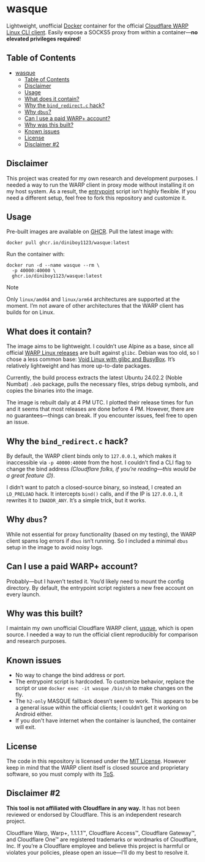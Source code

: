 # wasque

Lightweight, unofficial [Docker](https://www.docker.com/) container for the official [Cloudflare WARP Linux CLI client](https://developers.cloudflare.com/warp-client/get-started/linux/). Easily expose a SOCKS5 proxy from within a container—**no elevated privileges required**!

## Table of Contents

- [wasque](#wasque)
  - [Table of Contents](#table-of-contents)
  - [Disclaimer](#disclaimer)
  - [Usage](#usage)
  - [What does it contain?](#what-does-it-contain)
  - [Why the `bind_redirect.c` hack?](#why-the-bind_redirectc-hack)
  - [Why `dbus`?](#why-dbus)
  - [Can I use a paid WARP+ account?](#can-i-use-a-paid-warp-account)
  - [Why was this built?](#why-was-this-built)
  - [Known issues](#known-issues)
  - [License](#license)
  - [Disclaimer #2](#disclaimer-2)

## Disclaimer

This project was created for my own research and development purposes. I needed a way to run the WARP client in proxy mode without installing it on my host system. As a result, the [entrypoint](entrypoint.sh) script isn't highly flexible. If you need a different setup, feel free to fork this repository and customize it.

## Usage

Pre-built images are available on [GHCR](https://github.com/Diniboy1123/wasque/pkgs/container/wasque). Pull the latest image with:

```
docker pull ghcr.io/diniboy1123/wasque:latest
```

Run the container with:

```
docker run -d --name wasque --rm \
  -p 40000:40000 \
  ghcr.io/diniboy1123/wasque:latest
```

> [!NOTE]  
> Only `linux/amd64` and `linux/arm64` architectures are supported at the moment. I’m not aware of other architectures that the WARP client has builds for on Linux.

## What does it contain?

The image aims to be lightweight. I couldn’t use Alpine as a base, since all official [WARP Linux releases](https://pkg.cloudflareclient.com/) are built against `glibc`. Debian was too old, so I chose a less common base: [Void Linux with glibc and BusyBox](https://github.com/void-linux/void-containers/pkgs/container/void-glibc-busybox). It’s relatively lightweight and has more up-to-date packages.

Currently, the build process extracts the latest Ubuntu 24.02.2 (Noble Numbat) `.deb` package, pulls the necessary files, strips debug symbols, and copies the binaries into the image.

The image is rebuilt daily at 4 PM UTC. I plotted their release times for fun and it seems that most releases are done before 4 PM. However, there are no guarantees—things can break. If you encounter issues, feel free to open an issue.

## Why the `bind_redirect.c` hack?

By default, the WARP client binds only to `127.0.0.1`, which makes it inaccessible via `-p 40000:40000` from the host. I couldn’t find a CLI flag to change the bind address *(Cloudflare folks, if you’re reading—this would be a great feature 😌)*.

I didn’t want to patch a closed-source binary, so instead, I created an `LD_PRELOAD` hack. It intercepts `bind()` calls, and if the IP is `127.0.0.1`, it rewrites it to `INADDR_ANY`. It’s a simple trick, but it works.

## Why `dbus`?

While not essential for proxy functionality (based on my testing), the WARP client spams log errors if `dbus` isn’t running. So I included a minimal `dbus` setup in the image to avoid noisy logs.

## Can I use a paid WARP+ account?

Probably—but I haven’t tested it. You’d likely need to mount the config directory. By default, the entrypoint script registers a new free account on every launch.

## Why was this built?

I maintain my own unofficial Cloudflare WARP client, [usque](https://github.com/Diniboy1123/usque), which is open source. I needed a way to run the official client reproducibly for comparison and research purposes.

## Known issues

- No way to change the bind address or port.
- The entrypoint script is hardcoded. To customize behavior, replace the script or use `docker exec -it wasque /bin/sh` to make changes on the fly.
- The `h2-only` MASQUE fallback doesn’t seem to work. This appears to be a general issue within the official clients; I couldn’t get it working on Android either.
- If you don't have internet when the container is launched, the container will exit.

## License

The code in this repository is licensed under the [MIT License](LICENSE.md). However keep in mind that the WARP client itself is closed source and proprietary software, so you must comply with its [ToS](https://www.cloudflare.com/website-terms/).

## Disclaimer #2

**This tool is not affiliated with Cloudflare in any way.** It has not been reviewed or endorsed by Cloudflare. This is an independent research project.

Cloudflare Warp, Warp+, 1.1.1.1™, Cloudflare Access™, Cloudflare Gateway™, and Cloudflare One™ are registered trademarks or wordmarks of Cloudflare, Inc. If you’re a Cloudflare employee and believe this project is harmful or violates your policies, please open an issue—I’ll do my best to resolve it.
